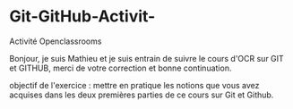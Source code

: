 # Git-GitHub-Activit-
Activité Openclassrooms

Bonjour, 
je suis Mathieu et je suis entrain de suivre le cours d'OCR sur GIT et GITHUB, merci de votre correction et bonne continuation.


objectif  de l'exercice : 
mettre en pratique les notions que vous avez acquises dans les deux premières parties de ce cours sur Git et Github.

